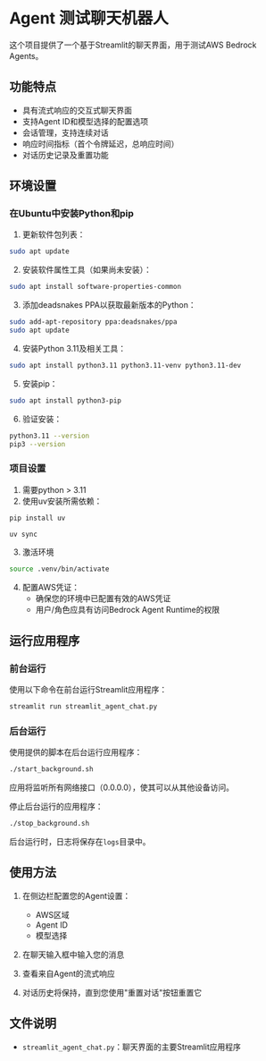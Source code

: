 # Agent 测试聊天机器人

这个项目提供了一个基于Streamlit的聊天界面，用于测试AWS Bedrock Agents。

## 功能特点

- 具有流式响应的交互式聊天界面
- 支持Agent ID和模型选择的配置选项
- 会话管理，支持连续对话
- 响应时间指标（首个令牌延迟，总响应时间）
- 对话历史记录及重置功能

## 环境设置

### 在Ubuntu中安装Python和pip

1. 更新软件包列表：
```bash
sudo apt update
```

2. 安装软件属性工具（如果尚未安装）：
```bash
sudo apt install software-properties-common
```

3. 添加deadsnakes PPA以获取最新版本的Python：
```bash
sudo add-apt-repository ppa:deadsnakes/ppa
sudo apt update
```

4. 安装Python 3.11及相关工具：
```bash
sudo apt install python3.11 python3.11-venv python3.11-dev
```

5. 安装pip：
```bash
sudo apt install python3-pip
```

6. 验证安装：
```bash
python3.11 --version
pip3 --version
```

### 项目设置

1. 需要python > 3.11 
2. 使用uv安装所需依赖：
```bash
pip install uv

uv sync
```

3. 激活环境
```bash
source .venv/bin/activate
```

4. 配置AWS凭证：
   - 确保您的环境中已配置有效的AWS凭证
   - 用户/角色应具有访问Bedrock Agent Runtime的权限

## 运行应用程序

### 前台运行

使用以下命令在前台运行Streamlit应用程序：

```bash
streamlit run streamlit_agent_chat.py
```

### 后台运行

使用提供的脚本在后台运行应用程序：

```bash
./start_background.sh
```

应用将监听所有网络接口（0.0.0.0），使其可以从其他设备访问。

停止后台运行的应用程序：

```bash
./stop_background.sh
```

后台运行时，日志将保存在`logs`目录中。

## 使用方法

1. 在侧边栏配置您的Agent设置：
   - AWS区域
   - Agent ID
   - 模型选择

2. 在聊天输入框中输入您的消息

3. 查看来自Agent的流式响应

4. 对话历史将保持，直到您使用"重置对话"按钮重置它

## 文件说明

- `streamlit_agent_chat.py`：聊天界面的主要Streamlit应用程序